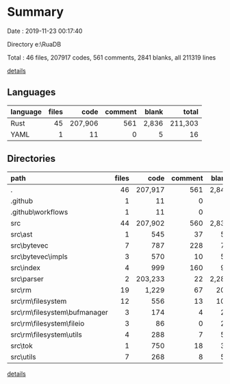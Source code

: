 # Summary

Date : 2019-11-23 00:17:40

Directory e:\RuaDB

Total : 46 files,  207917 codes, 561 comments, 2841 blanks, all 211319 lines

[details](details.md)

## Languages
| language | files | code | comment | blank | total |
| :--- | ---: | ---: | ---: | ---: | ---: |
| Rust | 45 | 207,906 | 561 | 2,836 | 211,303 |
| YAML | 1 | 11 | 0 | 5 | 16 |

## Directories
| path | files | code | comment | blank | total |
| :--- | ---: | ---: | ---: | ---: | ---: |
| . | 46 | 207,917 | 561 | 2,841 | 211,319 |
| .github | 1 | 11 | 0 | 5 | 16 |
| .github\workflows | 1 | 11 | 0 | 5 | 16 |
| src | 44 | 207,902 | 560 | 2,834 | 211,296 |
| src\ast | 1 | 545 | 37 | 57 | 639 |
| src\bytevec | 7 | 787 | 228 | 79 | 1,094 |
| src\bytevec\impls | 3 | 570 | 10 | 56 | 636 |
| src\index | 4 | 999 | 160 | 98 | 1,257 |
| src\parser | 2 | 203,233 | 22 | 2,289 | 205,544 |
| src\rm | 19 | 1,229 | 67 | 204 | 1,500 |
| src\rm\filesystem | 12 | 556 | 13 | 103 | 672 |
| src\rm\filesystem\bufmanager | 3 | 174 | 4 | 29 | 207 |
| src\rm\filesystem\fileio | 3 | 86 | 0 | 22 | 108 |
| src\rm\filesystem\utils | 4 | 288 | 7 | 52 | 347 |
| src\tok | 1 | 750 | 18 | 35 | 803 |
| src\utils | 7 | 268 | 8 | 53 | 329 |

[details](details.md)